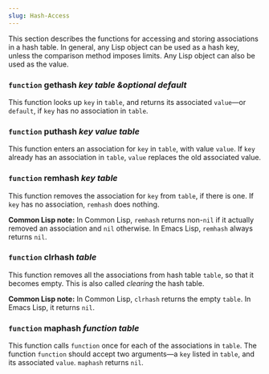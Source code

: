 ```yaml
---
slug: Hash-Access
---
```


This section describes the functions for accessing and storing associations in a hash table. In general, any Lisp object can be used as a hash key, unless the comparison method imposes limits. Any Lisp object can also be used as the value.

### <span className="tag function">`function`</span> **gethash** *key table \&optional default*

This function looks up `key` in `table`, and returns its associated `value`—or `default`, if `key` has no association in `table`.

### <span className="tag function">`function`</span> **puthash** *key value table*

This function enters an association for `key` in `table`, with value `value`. If `key` already has an association in `table`, `value` replaces the old associated value.

### <span className="tag function">`function`</span> **remhash** *key table*

This function removes the association for `key` from `table`, if there is one. If `key` has no association, `remhash` does nothing.

**Common Lisp note:** In Common Lisp, `remhash` returns non-`nil` if it actually removed an association and `nil` otherwise. In Emacs Lisp, `remhash` always returns `nil`.

### <span className="tag function">`function`</span> **clrhash** *table*

This function removes all the associations from hash table `table`, so that it becomes empty. This is also called *clearing* the hash table.

**Common Lisp note:** In Common Lisp, `clrhash` returns the empty `table`. In Emacs Lisp, it returns `nil`.

### <span className="tag function">`function`</span> **maphash** *function table*

This function calls `function` once for each of the associations in `table`. The function `function` should accept two arguments—a `key` listed in `table`, and its associated `value`. `maphash` returns `nil`.
